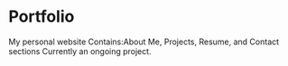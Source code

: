 # Portfolio
My personal website
Contains:About Me, Projects, Resume, and Contact sections
Currently an ongoing project.
